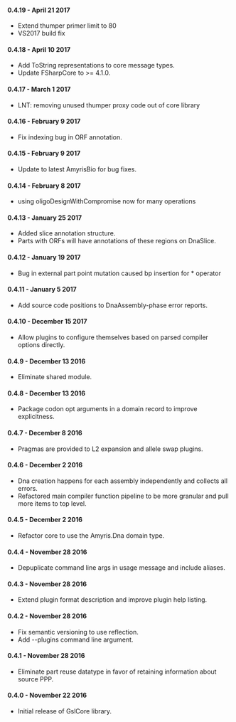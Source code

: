 #### 0.4.19 - April 21 2017
* Extend thumper primer limit to 80
* VS2017 build fix

#### 0.4.18 - April 10 2017
* Add ToString representations to core message types.
* Update FSharpCore to >= 4.1.0.

#### 0.4.17 - March 1 2017
* LNT: removing unused thumper proxy code out of core library

#### 0.4.16 - February 9 2017
* Fix indexing bug in ORF annotation.

#### 0.4.15 - February 9 2017
* Update to latest AmyrisBio for bug fixes.

#### 0.4.14 - February 8 2017
* using oligoDesignWithCompromise now for many operations

#### 0.4.13 - January 25 2017
* Added slice annotation structure.
* Parts with ORFs will have annotations of these regions on DnaSlice.

#### 0.4.12 - January 19 2017
* Bug in external part point mutation caused bp insertion for * operator

#### 0.4.11 - January 5 2017
* Add source code positions to DnaAssembly-phase error reports.

#### 0.4.10 - December 15 2017
* Allow plugins to configure themselves based on parsed compiler options directly.

#### 0.4.9 - December 13 2016
* Eliminate shared module.

#### 0.4.8 - December 13 2016
* Package codon opt arguments in a domain record to improve explicitness.

#### 0.4.7 - December 8 2016
* Pragmas are provided to L2 expansion and allele swap plugins.

#### 0.4.6 - December 2 2016
* Dna creation happens for each assembly independently and collects all errors.
* Refactored main compiler function pipeline to be more granular and pull more items to top level.

#### 0.4.5 - December 2 2016
* Refactor core to use the Amyris.Dna domain type.

#### 0.4.4 - November 28 2016
* Depuplicate command line args in usage message and include aliases.

#### 0.4.3 - November 28 2016
* Extend plugin format description and improve plugin help listing.

#### 0.4.2 - November 28 2016
* Fix semantic versioning to use reflection.
* Add --plugins command line argument.

#### 0.4.1 - November 28 2016
* Eliminate part reuse datatype in favor of retaining information about source PPP.

#### 0.4.0 - November 22 2016
* Initial release of GslCore library.

